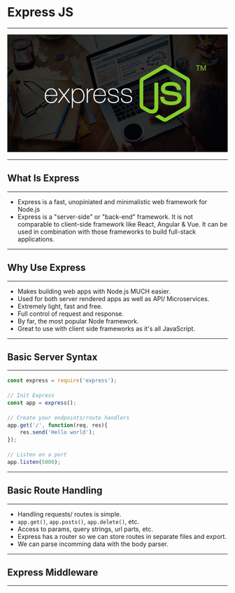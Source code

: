 # Express JS

<hr>

![](ExpreeImages/logo.png)

<hr>

## What Is Express

<hr>

- Express is a fast, unopiniated and minimalistic web framework for Node.js
- Express is a "server-side" or "back-end" framework. It is not comparable to client-side framework like React, Angular & Vue. It can be used in combination with those frameworks to build full-stack applications.

<hr>

## Why Use Express

<hr>

- Makes building web apps with Node.js MUCH easier.
- Used for both server rendered apps as well as API/ Microservices.
- Extremely light, fast and free.
- Full control of request and response.
- By far, the most popular Node framework.
- Great to use with client side frameworks as it's all JavaScript.

<hr>

## Basic Server Syntax

<hr>

```js
const express = require('express');

// Init Express
const app = express();

// Create your endpoints/route handlers
app.get('/', function(req, res){
    res.send('Hello world');
});

// Listen on a port
app.listen(5000);
```

<hr>

## Basic Route Handling

<hr>

- Handling requests/ routes is simple.
- `app.get()`, `app.posts()`, `app.delete()`, etc.
- Access to params, query strings, url parts, etc.
- Express has a router so we can store routes in separate files and export.
- We can parse incomming data with the body parser.

<hr>

## Express Middleware

<hr>

